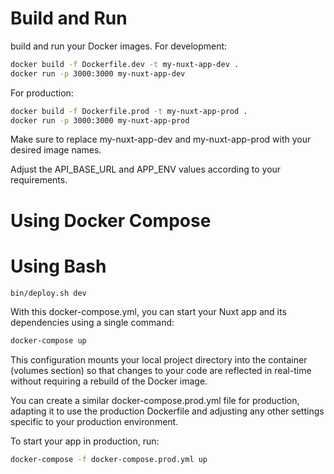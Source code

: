 Build and Run
=============
build and run your Docker images. For development:
```bash
docker build -f Dockerfile.dev -t my-nuxt-app-dev .
docker run -p 3000:3000 my-nuxt-app-dev
```

For production:
```bash
docker build -f Dockerfile.prod -t my-nuxt-app-prod .
docker run -p 3000:3000 my-nuxt-app-prod
```

Make sure to replace my-nuxt-app-dev and my-nuxt-app-prod with your desired image names.

Adjust the API_BASE_URL and APP_ENV values according to your requirements.

Using Docker Compose
====================

Using Bash
====================
```bash
bin/deploy.sh dev

```
With this docker-compose.yml, you can start your Nuxt app and its dependencies using a single command:
```bash
docker-compose up
```

This configuration mounts your local project directory into the container (volumes section) so that changes to your code are reflected in real-time without requiring a rebuild of the Docker image.



You can create a similar docker-compose.prod.yml file for production, adapting it to use the production Dockerfile and adjusting any other settings specific to your production environment.

To start your app in production, run:
```bash
docker-compose -f docker-compose.prod.yml up
```